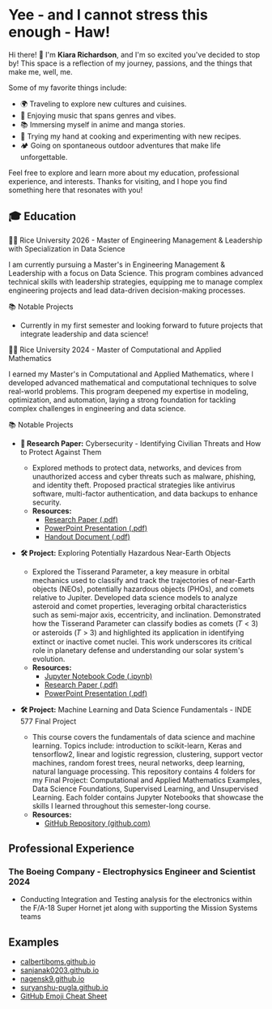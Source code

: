 # Yee - and I cannot stress this enough - Haw!
Hi there! 👋 I'm **Kiara Richardson**, and I'm so excited you've decided to stop by! This space is a reflection of my journey, passions, and the things that make me, well, me.

Some of my favorite things include:
- 🌍 Traveling to explore new cultures and cuisines.
- 🎵 Enjoying music that spans genres and vibes.
- 📚 Immersing myself in anime and manga stories.
- 🍳 Trying my hand at cooking and experimenting with new recipes.
- 🏕️ Going on spontaneous outdoor adventures that make life unforgettable.

Feel free to explore and learn more about my education, professional experience, and interests. Thanks for visiting, and I hope you find something here that resonates with you!

## 🎓 Education
👩‍🎓 Rice University 2026 - Master of Engineering Management & Leadership with Specialization in Data Science

I am currently pursuing a Master's in Engineering Management & Leadership with a focus on Data Science. This program combines advanced technical skills with leadership strategies, equipping me to manage complex engineering projects and lead data-driven decision-making processes.

📚 Notable Projects
- Currently in my first semester and looking forward to future projects that integrate leadership and data science!

👩‍🎓 Rice University 2024 - Master of Computational and Applied Mathematics

I earned my Master's in Computational and Applied Mathematics, where I developed advanced mathematical and computational techniques to solve real-world problems. This program deepened my expertise in modeling, optimization, and automation, laying a strong foundation for tackling complex challenges in engineering and data science.

📚 Notable Projects
- **📜 Research Paper:** Cybersecurity - Identifying Civilian Threats and How to Protect Against Them
  - Explored methods to protect data, networks, and devices from unauthorized access and cyber threats such as malware, phishing, and identity theft. Proposed practical strategies like antivirus software, multi-factor authentication, and data backups to enhance security.
  - **Resources:**
      - [Research Paper (.pdf)](https://raw.githubusercontent.com/KiaraRich/KiaraRich.github.io/main/Rice%20University%20-%20Research%20Papers/ENGI%20501%20Project%20Report.pdf)
      - [PowerPoint Presentation (.pdf)](https://raw.githubusercontent.com/KiaraRich/KiaraRich.github.io/main/Rice%20University%20-%20Research%20Papers/ENGI%20501%20Oral%20Presentation.pdf)
      - [Handout Document (.pdf)](https://raw.githubusercontent.com/KiaraRich/KiaraRich.github.io/main/Rice%20University%20-%20Research%20Papers/ENGI%20501%20Oral%20Presentation%20Handout.pdf)  

- **🛠️ Project:** Exploring Potentially Hazardous Near-Earth Objects
  - Explored the Tisserand Parameter, a key measure in orbital mechanics used to classify and track the trajectories of near-Earth objects (NEOs), potentially hazardous objects (PHOs), and comets relative to Jupiter. Developed data science models to analyze asteroid and comet properties, leveraging orbital characteristics such as semi-major axis, eccentricity, and inclination. Demonstrated how the Tisserand Parameter can classify bodies as comets (𝑇 < 3) or asteroids (𝑇 > 3) and highlighted its application in identifying extinct or inactive comet nuclei. This work underscores its critical role in planetary defense and understanding our solar system's evolution.
  - **Resources:**
    - [Jupyter Notebook Code (.ipynb)](https://github.com/KiaraRich/KiaraRich.github.io/blob/main/Rice%20University%20-%20Research%20Papers/Data%20Science%20Project%20.ipynb)
    - [Research Paper (.pdf)](https://raw.githubusercontent.com/KiaraRich/KiaraRich.github.io/main/Rice%20University%20-%20Research%20Papers/Data%20Science%20Project%20Report.pdf)
    - [PowerPoint Presentation (.pdf)](https://raw.githubusercontent.com/KiaraRich/KiaraRich.github.io/main/Rice%20University%20-%20Research%20Papers/RCEL%20506%20Midterm%20Data%20Science%20Project.pdf)
   
- **🛠️ Project:** Machine Learning and Data Science Fundamentals - INDE 577 Final Project
  - This course covers the fundamentals of data science and machine learning. Topics include: introduction to scikit-learn, Keras and tensorflow2, linear and logistic regression, clustering, support vector machines, random forest trees, neural networks, deep learning, natural language processing. This repository contains 4 folders for my Final Project: Computational and Applied Mathematics Examples, Data Science Foundations, Supervised Learning, and Unsupervised Learning. Each folder contains Jupyter Notebooks that showcase the skills I learned throughout this semester-long course.
  - **Resources:**
    - [GitHub Repository (github.com)](https://github.com/KiaraRich/INDE577-Final-Project-Fall-2023)

  















## Professional Experience

### The Boeing Company - Electrophysics Engineer and Scientist 2024
- Conducting Integration and Testing analysis for the electronics within the F/A-18 Super Hornet jet along with supporting the Mission Systems teams

## Examples
- [calbertiboms.github.io](https://calbertiboms.github.io/)
- [sanjanak0203.github.io](https://sanjanak0203.github.io/)
- [nagensk9.github.io](https://nagensk9.github.io/)
- [suryanshu-pugla.github.io](https://suryanshu-pugla.github.io/)
- [GitHub Emoji Cheat Sheet](https://github.com/ikatyang/emoji-cheat-sheet?tab=readme-ov-file#smileys--emotion)
